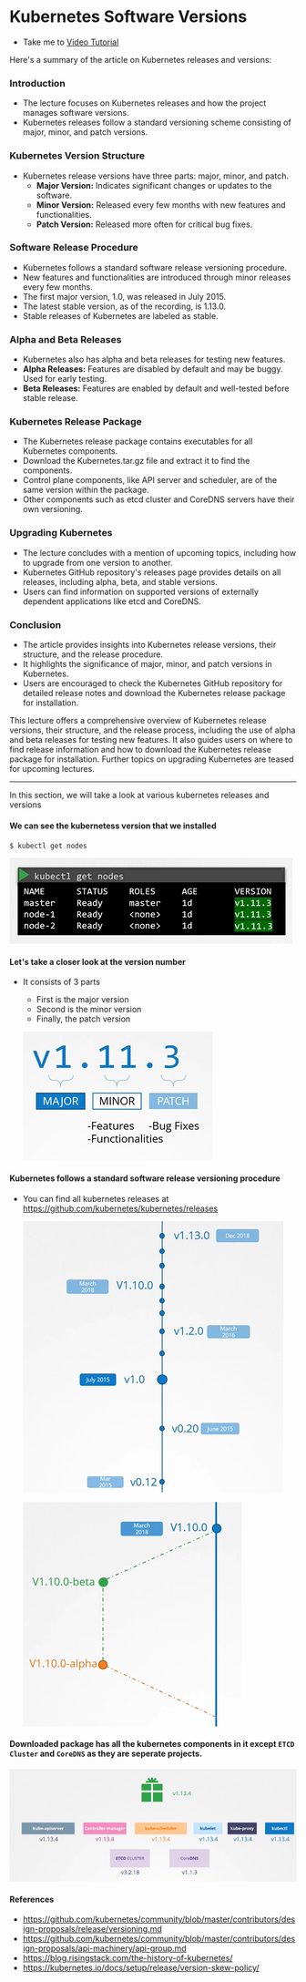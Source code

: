 # Kubernetes Software Versions
  - Take me to [Video Tutorial](https://kodekloud.com/topic/kubernetes-software-versions/)



Here's a summary of the article on Kubernetes releases and versions:

### Introduction
- The lecture focuses on Kubernetes releases and how the project manages software versions.
- Kubernetes releases follow a standard versioning scheme consisting of major, minor, and patch versions.

### Kubernetes Version Structure
- Kubernetes release versions have three parts: major, minor, and patch.
  - **Major Version:** Indicates significant changes or updates to the software.
  - **Minor Version:** Released every few months with new features and functionalities.
  - **Patch Version:** Released more often for critical bug fixes.

### Software Release Procedure
- Kubernetes follows a standard software release versioning procedure.
- New features and functionalities are introduced through minor releases every few months.
- The first major version, 1.0, was released in July 2015.
- The latest stable version, as of the recording, is 1.13.0.
- Stable releases of Kubernetes are labeled as stable.

### Alpha and Beta Releases
- Kubernetes also has alpha and beta releases for testing new features.
- **Alpha Releases:** Features are disabled by default and may be buggy. Used for early testing.
- **Beta Releases:** Features are enabled by default and well-tested before stable release.

### Kubernetes Release Package
- The Kubernetes release package contains executables for all Kubernetes components.
- Download the Kubernetes.tar.gz file and extract it to find the components.
- Control plane components, like API server and scheduler, are of the same version within the package.
- Other components such as etcd cluster and CoreDNS servers have their own versioning.

### Upgrading Kubernetes
- The lecture concludes with a mention of upcoming topics, including how to upgrade from one version to another.
- Kubernetes GitHub repository's releases page provides details on all releases, including alpha, beta, and stable versions.
- Users can find information on supported versions of externally dependent applications like etcd and CoreDNS.

### Conclusion
- The article provides insights into Kubernetes release versions, their structure, and the release procedure.
- It highlights the significance of major, minor, and patch versions in Kubernetes.
- Users are encouraged to check the Kubernetes GitHub repository for detailed release notes and download the Kubernetes release package for installation.

This lecture offers a comprehensive overview of Kubernetes release versions, their structure, and the release process, including the use of alpha and beta releases for testing new features. It also guides users on where to find release information and how to download the Kubernetes release package for installation. Further topics on upgrading Kubernetes are teased for upcoming lectures.

___________________________________________________________________________________



  
In this section, we will take a look at various kubernetes releases and versions

#### We can see the kubernetess version that we installed
```
$ kubectl get nodes
```
![kgn](../../images/kgn.PNG)

#### Let's take a closer look at the version number
- It consists of 3 parts
  - First is the major version
  - Second is the minor version
  - Finally, the patch version
  
  ![mmp](../../images/mmp.PNG)
  
#### Kubernetes follows a standard software release versioning procedure
- You can find all kubernetes releases at https://github.com/kubernetes/kubernetes/releases

  ![r1](../../images/r1.PNG)
  
  ![r2](../../images/r2.PNG)
  
#### Downloaded package has all the kubernetes components in it except **`ETCD Cluster`** and **`CoreDNS`** as they are seperate projects.

 ![r3](../../images/r3.PNG)
 
#### References

 - https://github.com/kubernetes/community/blob/master/contributors/design-proposals/release/versioning.md
 - https://github.com/kubernetes/community/blob/master/contributors/design-proposals/api-machinery/api-group.md
 - https://blog.risingstack.com/the-history-of-kubernetes/
 - https://kubernetes.io/docs/setup/release/version-skew-policy/
 
 






